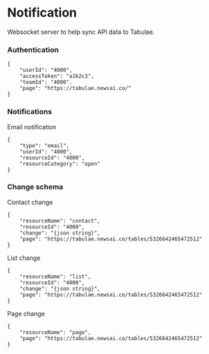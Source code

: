 # Notification

Websocket server to help sync API data to Tabulae.

### Authentication

```
{
    "userId": "4000",
    "accessToken": "a1b2c3",
    "teamId": "4000".
    "page": "https://tabulae.newsai.co/"
}
```

### Notifications

Email notification

```
{
    "type": "email",
    "userId": "4000",
    "resourceId": "4000",
    "resourceCategory": "open"
}
```

### Change schema

Contact change

```
{
    "resourceName": "contact",
    "resourceId": "4000",
    "change": "{json string}",
    "page": "https://tabulae.newsai.co/tables/5326642465472512"
}
```

List change

```
{
    "resourceName": "list",
    "resourceId": "4000",
    "change": "{json string}",
    "page": "https://tabulae.newsai.co/tables/5326642465472512"
}
```

Page change

```
{
    "resourceName": "page",
    "page": "https://tabulae.newsai.co/tables/5326642465472512"
}
```
